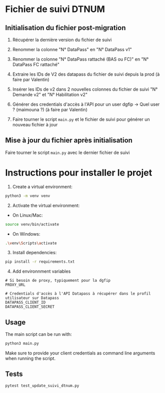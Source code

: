 # Fichier de suivi DTNUM

## Initialisation du fichier post-migration

1. Récupérer la dernière version du fichier de suivi
2. Renommer la colonne "N° DataPass" en "N° DataPass v1"
4. Renommer la colonne "N° DataPass rattaché (BAS ou FC)" en "N° DataPass FC rattaché"

5. Extraire les IDs de V2 des datapass du fichier de suivi depuis la prod (à faire par Valentin)

6. Insérer les IDs de v2 dans 2 nouvelles colonnes du fichier de suivi "N° Demande v2" et "N° Habilitation v2"
7. Générer des credentials d'accès à l'API pour un user dgfip -> Quel user ? (maimouna ?) (à faire par Valentin)

8. Faire tourner le script `main.py` et le fichier de suivi pour générer un nouveau fichier à jour

## Mise à jour du fichier après initialisation

Faire tourner le script `main.py` avec le dernier fichier de suivi

# Instructions pour installer le projet

1. Create a virtual environment:
```bash
python3 -m venv venv
```

2. Activate the virtual environment:
- On Linux/Mac:
```bash
source venv/bin/activate
```
- On Windows:
```bash
.\venv\Scripts\activate
```

3. Install dependencies:
```bash
pip install -r requirements.txt
```

4. Add environnment variables
```
# Si besoin de proxy, typiquement pour la dgfip
PROXY_URL

# Credentials d'accès à l'API Datapass à récupérer dans le profil utilisateur sur Datapass
DATAPASS_CLIENT_ID
DATAPASS_CLIENT_SECRET
```

## Usage

The main script can be run with:
```bash
python3 main.py
```

Make sure to provide your client credentials as command line arguments when running the script. 

## Tests

```bash
pytest test_update_suivi_dtnum.py
```